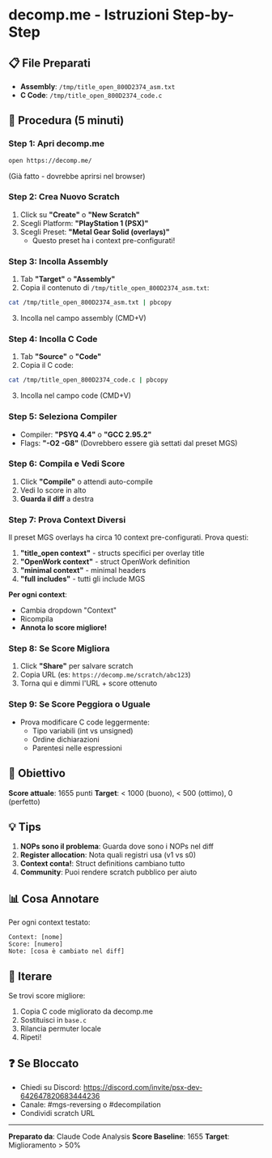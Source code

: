 # decomp.me - Istruzioni Step-by-Step

## 📋 File Preparati

- **Assembly**: `/tmp/title_open_800D2374_asm.txt`
- **C Code**: `/tmp/title_open_800D2374_code.c`

## 🚀 Procedura (5 minuti)

### Step 1: Apri decomp.me

```bash
open https://decomp.me/
```

(Già fatto - dovrebbe aprirsi nel browser)

### Step 2: Crea Nuovo Scratch

1. Click su **"Create"** o **"New Scratch"**
2. Scegli Platform: **"PlayStation 1 (PSX)"**
3. Scegli Preset: **"Metal Gear Solid (overlays)"**
   - Questo preset ha i context pre-configurati!

### Step 3: Incolla Assembly

1. Tab **"Target"** o **"Assembly"**
2. Copia il contenuto di `/tmp/title_open_800D2374_asm.txt`:

```bash
cat /tmp/title_open_800D2374_asm.txt | pbcopy
```

3. Incolla nel campo assembly (CMD+V)

### Step 4: Incolla C Code

1. Tab **"Source"** o **"Code"**
2. Copia il C code:

```bash
cat /tmp/title_open_800D2374_code.c | pbcopy
```

3. Incolla nel campo code (CMD+V)

### Step 5: Seleziona Compiler

- Compiler: **"PSYQ 4.4"** o **"GCC 2.95.2"**
- Flags: **"-O2 -G8"**
  (Dovrebbero essere già settati dal preset MGS)

### Step 6: Compila e Vedi Score

1. Click **"Compile"** o attendi auto-compile
2. Vedi lo score in alto
3. **Guarda il diff** a destra

### Step 7: Prova Context Diversi

Il preset MGS overlays ha circa 10 context pre-configurati. Prova questi:

1. **"title_open context"** - structs specifici per overlay title
2. **"OpenWork context"** - struct OpenWork definition
3. **"minimal context"** - minimal headers
4. **"full includes"** - tutti gli include MGS

**Per ogni context**:
- Cambia dropdown "Context"
- Ricompila
- **Annota lo score migliore!**

### Step 8: Se Score Migliora

1. Click **"Share"** per salvare scratch
2. Copia URL (es: `https://decomp.me/scratch/abc123`)
3. Torna qui e dimmi l'URL + score ottenuto

### Step 9: Se Score Peggiora o Uguale

- Prova modificare C code leggermente:
  - Tipo variabili (int vs unsigned)
  - Ordine dichiarazioni
  - Parentesi nelle espressioni

## 🎯 Obiettivo

**Score attuale**: 1655 punti
**Target**: < 1000 (buono), < 500 (ottimo), 0 (perfetto)

## 💡 Tips

1. **NOPs sono il problema**: Guarda dove sono i NOPs nel diff
2. **Register allocation**: Nota quali registri usa (v1 vs s0)
3. **Context conta!**: Struct definitions cambiano tutto
4. **Community**: Puoi rendere scratch pubblico per aiuto

## 📊 Cosa Annotare

Per ogni context testato:
```
Context: [nome]
Score: [numero]
Note: [cosa è cambiato nel diff]
```

## 🔄 Iterare

Se trovi score migliore:
1. Copia C code migliorato da decomp.me
2. Sostituisci in `base.c`
3. Rilancia permuter locale
4. Ripeti!

## ❓ Se Bloccato

- Chiedi su Discord: https://discord.com/invite/psx-dev-642647820683444236
- Canale: #mgs-reversing o #decompilation
- Condividi scratch URL

---

**Preparato da**: Claude Code Analysis
**Score Baseline**: 1655
**Target**: Miglioramento > 50%

